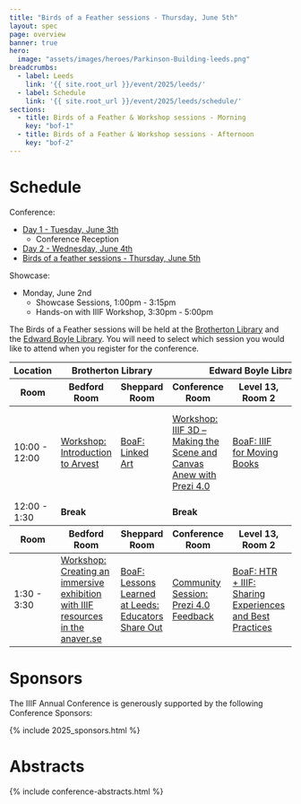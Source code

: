 ```yaml
---
title: "Birds of a Feather sessions - Thursday, June 5th"
layout: spec
page: overview
banner: true 
hero:
  image: "assets/images/heroes/Parkinson-Building-leeds.png"
breadcrumbs:
  - label: Leeds
    link: '{{ site.root_url }}/event/2025/leeds/'
  - label: Schedule
    link: '{{ site.root_url }}/event/2025/leeds/schedule/'
sections:
  - title: Birds of a Feather & Workshop sessions - Morning
    key: "bof-1"   
  - title: Birds of a Feather & Workshop sessions - Afternoon
    key: "bof-2"   
---
```


# Schedule

Conference:
 * [Day 1 - Tuesday, June 3th](../day1-tuesday/)
   * Conference Reception
 * [Day 2 - Wednesday, June 4th](../day2-wednesday/)
 * [Birds of a feather sessions - Thursday, June 5th](#schedule)

Showcase:
 * Monday, June 2nd
   * Showcase Sessions, 1:00pm - 3:15pm
   * Hands-on with IIIF Workshop, 3:30pm - 5:00pm

The Birds of a Feather sessions will be held at the [Brotherton Library][brotherton] and the [Edward Boyle Library][edward-boyle]. You will need to select which session you would like to attend when you register for the conference.

<table class="api-table">
    <thead>
        <tr>
            <th>Location</th>
            <th colspan="2">Brotherton Library</th>
            <th colspan="3">Edward Boyle Library</th>
        </tr>
        <tr>
            <th>Room</th>
            <th>Bedford Room</th>
            <th>Sheppard Room</th>
            <th>Conference Room</th>
            <th>Level 13, Room 2</th>
            <th>Level 13, Room 1</th>
        </tr>
    </thead>
    <tr>
        <td>10:00 - 12:00</td>
        <td id="block-bof-1-120"><a href="#120">Workshop: Introduction to Arvest</a></td>
        <td id="block-bof-1-165"><a href="#165">BoaF: Linked Art</a><br/></td>
        <td id="block-bof-1-154"><a href="#154">Workshop: IIIF 3D – Making the Scene and Canvas Anew with Prezi 4.0</a></td>
        <td id="block-bof-1-126"><a href="#126">BoaF: IIIF for Moving Books</a></td>
        <td id="block-bof-1-115"><a href="#115">Workshop: ARK persistent identifiers for cross-domain cultural heritage</a></td>
    </tr>    
    <tr>
        <td>12:00 - 1:30</td>
        <td colspan="2"><b>Break</b></td>
        <td colspan="3"><b>Break</b></td>
    </tr>
    <thead>
        <tr>
            <th>Room</th>
            <th>Bedford Room</th>
            <th>Sheppard Room</th>
            <th>Conference Room</th>
            <th>Level 13, Room 2</th>
            <th>Level 13, Room 1</th>
        </tr>
    </thead>
    <tr>
        <td>1:30 - 3:30</td>
        <td id="block-bof-2-110"><a href="#110">Workshop: Creating an immersive exhibition with IIIF resources in the anaver.se</a></td>
        <td id="block-bof-2-129"><a href="#129">BoaF: Lessons Learned at Leeds: Educators Share Out</a></td>
        <td id="block-bof-2-164"><a href="#164">Community Session: Prezi 4.0 Feedback</a></td>
        <td id="block-bof-2-108"><a href="#108">BoaF: HTR + IIIF: Sharing Experiences and Best Practices</a></td>
        <td id=""></td>
    </tr>
</table>

# **Sponsors**

The IIIF Annual Conference is generously supported by the following Conference Sponsors:

{% include 2025_sponsors.html %} 

# Abstracts

{% include conference-abstracts.html %}

[brotherton]:https://library.leeds.ac.uk/locations/libraries/brotherton
[edward-boyle]: https://library.leeds.ac.uk/locations/libraries/edward-boyle